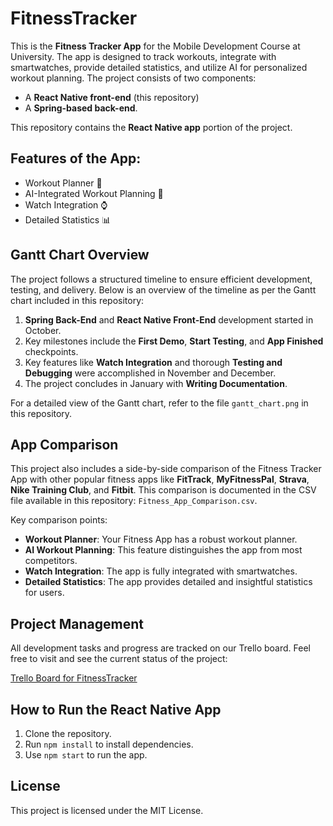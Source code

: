 # FitnessTracker

This is the **Fitness Tracker App** for the Mobile Development Course at University. The app is designed to track workouts, integrate with smartwatches, provide detailed statistics, and utilize AI for personalized workout planning. The project consists of two components: 
- A **React Native front-end** (this repository) 
- A **Spring-based back-end**.

This repository contains the **React Native app** portion of the project.

## Features of the App:
- Workout Planner 📅
- AI-Integrated Workout Planning 🤖
- Watch Integration ⌚
- Detailed Statistics 📊

## Gantt Chart Overview

The project follows a structured timeline to ensure efficient development, testing, and delivery. Below is an overview of the timeline as per the Gantt chart included in this repository:

1. **Spring Back-End** and **React Native Front-End** development started in October.
2. Key milestones include the **First Demo**, **Start Testing**, and **App Finished** checkpoints.
3. Key features like **Watch Integration** and thorough **Testing and Debugging** were accomplished in November and December.
4. The project concludes in January with **Writing Documentation**.

For a detailed view of the Gantt chart, refer to the file `gantt_chart.png` in this repository.

## App Comparison

This project also includes a side-by-side comparison of the Fitness Tracker App with other popular fitness apps like **FitTrack**, **MyFitnessPal**, **Strava**, **Nike Training Club**, and **Fitbit**. This comparison is documented in the CSV file available in this repository: `Fitness_App_Comparison.csv`.

Key comparison points:
- **Workout Planner**: Your Fitness App has a robust workout planner.
- **AI Workout Planning**: This feature distinguishes the app from most competitors.
- **Watch Integration**: The app is fully integrated with smartwatches.
- **Detailed Statistics**: The app provides detailed and insightful statistics for users.

## Project Management

All development tasks and progress are tracked on our Trello board. Feel free to visit and see the current status of the project:

[Trello Board for FitnessTracker](https://trello.com/b/RUSety7y/fitnesstracker)

## How to Run the React Native App

1. Clone the repository.
2. Run `npm install` to install dependencies.
3. Use `npm start` to run the app.

## License

This project is licensed under the MIT License.
